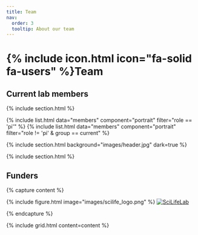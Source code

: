```yaml
---
title: Team
nav:
  order: 3
  tooltip: About our team
---
```


# {% include icon.html icon="fa-solid fa-users" %}Team

## Current lab members

{% include section.html %}

{% include list.html data="members" component="portrait" filter="role == 'pi'" %}
{% include list.html data="members" component="portrait" filter="role != 'pi' & group == current" %}

{% include section.html background="images/header.jpg" dark=true %}

{% include section.html %}

## Funders

{% capture content %}

{% include figure.html image="images/scilife_logo.png" %}
[![SciLifeLab](scilife_logo.png)](https://www.scilifelab.se/research/#fellows)


{% endcapture %}

{% include grid.html  content=content %}


